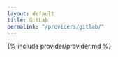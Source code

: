 ```yaml
---
layout: default
title: GitLab
permalink: "/providers/gitlab/"
---
```


{% include provider/provider.md %}
